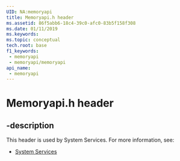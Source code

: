 ```yaml
---
UID: NA:memoryapi
title: Memoryapi.h header
ms.assetid: 86f5abb6-18c4-39c0-afc0-83b5f158f308
ms.date: 01/11/2019
ms.keywords: 
ms.topic: conceptual
tech.root: base
f1_keywords:
 - memoryapi
 - memoryapi/memoryapi
api_name:
 - memoryapi
---
```


# Memoryapi.h header


## -description

This header is used by System Services. For more information, see:

- [System Services](../_base/index.md)

